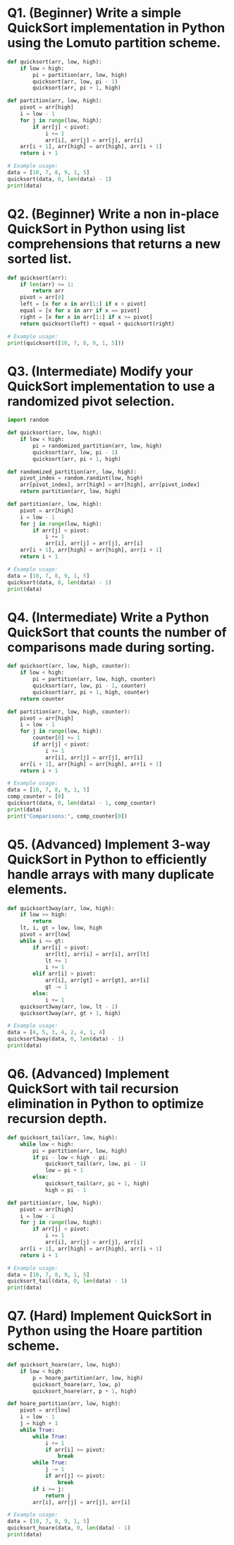 # Q1. (Beginner) Write a simple QuickSort implementation in Python using the Lomuto partition scheme.

```python
def quicksort(arr, low, high):
    if low < high:
        pi = partition(arr, low, high)
        quicksort(arr, low, pi - 1)
        quicksort(arr, pi + 1, high)

def partition(arr, low, high):
    pivot = arr[high]
    i = low - 1
    for j in range(low, high):
        if arr[j] < pivot:
            i += 1
            arr[i], arr[j] = arr[j], arr[i]
    arr[i + 1], arr[high] = arr[high], arr[i + 1]
    return i + 1

# Example usage:
data = [10, 7, 8, 9, 1, 5]
quicksort(data, 0, len(data) - 1)
print(data)
```

# Q2. (Beginner) Write a non in‐place QuickSort in Python using list comprehensions that returns a new sorted list.
```python
def quicksort(arr):
    if len(arr) <= 1:
        return arr
    pivot = arr[0]
    left = [x for x in arr[1:] if x < pivot]
    equal = [x for x in arr if x == pivot]
    right = [x for x in arr[1:] if x >= pivot]
    return quicksort(left) + equal + quicksort(right)

# Example usage:
print(quicksort([10, 7, 8, 9, 1, 5]))
```

# Q3. (Intermediate) Modify your QuickSort implementation to use a randomized pivot selection.
```python
import random

def quicksort(arr, low, high):
    if low < high:
        pi = randomized_partition(arr, low, high)
        quicksort(arr, low, pi - 1)
        quicksort(arr, pi + 1, high)

def randomized_partition(arr, low, high):
    pivot_index = random.randint(low, high)
    arr[pivot_index], arr[high] = arr[high], arr[pivot_index]
    return partition(arr, low, high)

def partition(arr, low, high):
    pivot = arr[high]
    i = low - 1
    for j in range(low, high):
        if arr[j] < pivot:
            i += 1
            arr[i], arr[j] = arr[j], arr[i]
    arr[i + 1], arr[high] = arr[high], arr[i + 1]
    return i + 1

# Example usage:
data = [10, 7, 8, 9, 1, 5]
quicksort(data, 0, len(data) - 1)
print(data)
```

# Q4. (Intermediate) Write a Python QuickSort that counts the number of comparisons made during sorting.
```python
def quicksort(arr, low, high, counter):
    if low < high:
        pi = partition(arr, low, high, counter)
        quicksort(arr, low, pi - 1, counter)
        quicksort(arr, pi + 1, high, counter)
    return counter

def partition(arr, low, high, counter):
    pivot = arr[high]
    i = low - 1
    for j in range(low, high):
        counter[0] += 1
        if arr[j] < pivot:
            i += 1
            arr[i], arr[j] = arr[j], arr[i]
    arr[i + 1], arr[high] = arr[high], arr[i + 1]
    return i + 1

# Example usage:
data = [10, 7, 8, 9, 1, 5]
comp_counter = [0]
quicksort(data, 0, len(data) - 1, comp_counter)
print(data)
print("Comparisons:", comp_counter[0])
```

# Q5. (Advanced) Implement 3-way QuickSort in Python to efficiently handle arrays with many duplicate elements.
```python
def quicksort3way(arr, low, high):
    if low >= high:
        return
    lt, i, gt = low, low, high
    pivot = arr[low]
    while i <= gt:
        if arr[i] < pivot:
            arr[lt], arr[i] = arr[i], arr[lt]
            lt += 1
            i += 1
        elif arr[i] > pivot:
            arr[i], arr[gt] = arr[gt], arr[i]
            gt -= 1
        else:
            i += 1
    quicksort3way(arr, low, lt - 1)
    quicksort3way(arr, gt + 1, high)

# Example usage:
data = [4, 5, 3, 4, 2, 4, 1, 4]
quicksort3way(data, 0, len(data) - 1)
print(data)
```

# Q6. (Advanced) Implement QuickSort with tail recursion elimination in Python to optimize recursion depth.
```python
def quicksort_tail(arr, low, high):
    while low < high:
        pi = partition(arr, low, high)
        if pi - low < high - pi:
            quicksort_tail(arr, low, pi - 1)
            low = pi + 1
        else:
            quicksort_tail(arr, pi + 1, high)
            high = pi - 1

def partition(arr, low, high):
    pivot = arr[high]
    i = low - 1
    for j in range(low, high):
        if arr[j] < pivot:
            i += 1
            arr[i], arr[j] = arr[j], arr[i]
    arr[i + 1], arr[high] = arr[high], arr[i + 1]
    return i + 1

# Example usage:
data = [10, 7, 8, 9, 1, 5]
quicksort_tail(data, 0, len(data) - 1)
print(data)
```

# Q7. (Hard) Implement QuickSort in Python using the Hoare partition scheme.
```python
def quicksort_hoare(arr, low, high):
    if low < high:
        p = hoare_partition(arr, low, high)
        quicksort_hoare(arr, low, p)
        quicksort_hoare(arr, p + 1, high)

def hoare_partition(arr, low, high):
    pivot = arr[low]
    i = low - 1
    j = high + 1
    while True:
        while True:
            i += 1
            if arr[i] >= pivot:
                break
        while True:
            j -= 1
            if arr[j] <= pivot:
                break
        if i >= j:
            return j
        arr[i], arr[j] = arr[j], arr[i]

# Example usage:
data = [10, 7, 8, 9, 1, 5]
quicksort_hoare(data, 0, len(data) - 1)
print(data)
```